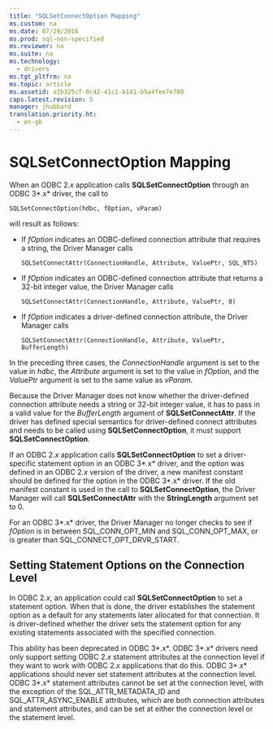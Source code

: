 ```yaml
---
title: "SQLSetConnectOption Mapping"
ms.custom: na
ms.date: 07/29/2016
ms.prod: sql-non-specified
ms.reviewer: na
ms.suite: na
ms.technology: 
  - drivers
ms.tgt_pltfrm: na
ms.topic: article
ms.assetid: a1b325cf-0c42-41c1-b141-b5a4fee7e708
caps.latest.revision: 5
manager: jhubbard
translation.priority.ht: 
  - en-gb
---
```

# SQLSetConnectOption Mapping
When an ODBC 2.*x* application calls **SQLSetConnectOption** through an ODBC 3*.x* driver, the call to  
  
```  
SQLSetConnectOption(hdbc, fOption, vParam)  
```  
  
 will result as follows:  
  
-   If *fOption* indicates an ODBC-defined connection attribute that requires a string, the Driver Manager calls  
  
    ```  
    SQLSetConnectAttr(ConnectionHandle, Attribute, ValuePtr, SQL_NTS)  
    ```  
  
-   If *fOption* indicates an ODBC-defined connection attribute that returns a 32-bit integer value, the Driver Manager calls  
  
    ```  
    SQLSetConnectAttr(ConnectionHandle, Attribute, ValuePtr, 0)  
    ```  
  
-   If *fOption* indicates a driver-defined connection attribute, the Driver Manager calls  
  
    ```  
    SQLSetConnectAttr(ConnectionHandle, Attribute, ValuePtr, BufferLength)  
    ```  
  
 In the preceding three cases, the *ConnectionHandle* argument is set to the value in *hdbc*, the *Attribute* argument is set to the value in *fOption*, and the *ValuePtr* argument is set to the same value as *vParam*.  
  
 Because the Driver Manager does not know whether the driver-defined connection attribute needs a string or 32-bit integer value, it has to pass in a valid value for the *BufferLength* argument of **SQLSetConnectAttr**. If the driver has defined special semantics for driver-defined connect attributes and needs to be called using **SQLSetConnectOption**, it must support **SQLSetConnectOption**.  
  
 If an ODBC 2.*x* application calls **SQLSetConnectOption** to set a driver-specific statement option in an ODBC 3*.x* driver, and the option was defined in an ODBC 2.*x* version of the driver, a new manifest constant should be defined for the option in the ODBC 3*.x* driver. If the old manifest constant is used in the call to **SQLSetConnectOption**, the Driver Manager will call **SQLSetConnectAttr** with the **StringLength** argument set to 0.  
  
 For an ODBC 3*.x* driver, the Driver Manager no longer checks to see if *fOption* is in between SQL_CONN_OPT_MIN and SQL_CONN_OPT_MAX, or is greater than SQL_CONNECT_OPT_DRVR_START.  
  
## Setting Statement Options on the Connection Level  
 In ODBC 2.*x*, an application could call **SQLSetConnectOption** to set a statement option. When that is done, the driver establishes the statement option as a default for any statements later allocated for that connection. It is driver-defined whether the driver sets the statement option for any existing statements associated with the specified connection.  
  
 This ability has been deprecated in ODBC 3*.x*. ODBC 3*.x* drivers need only support setting ODBC 2.*x* statement attributes at the connection level if they want to work with ODBC 2.*x* applications that do this. ODBC 3*.x* applications should never set statement attributes at the connection level. ODBC 3*.x* statement attributes cannot be set at the connection level, with the exception of the SQL_ATTR_METADATA_ID and SQL_ATTR_ASYNC_ENABLE attributes, which are both connection attributes and statement attributes, and can be set at either the connection level or the statement level.